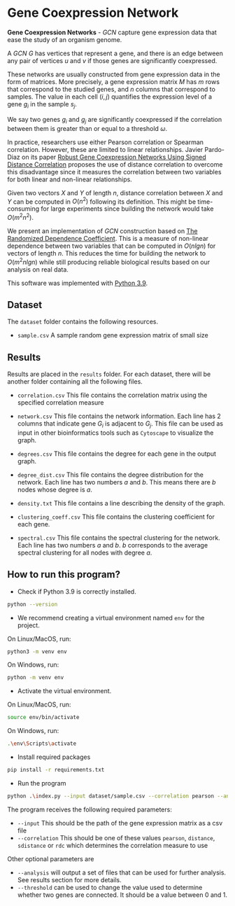 # Gene Coexpression Network

**Gene Coexpression Networks** - _GCN_ capture gene expression data that ease the study of an organism genome.

A _GCN_ $G$ has vertices that represent a gene, and there is an edge between any pair of vertices $u$ and $v$ if those genes are significantly coexpressed.

These networks are usually constructed from gene expression data in the form of matrices. More precisely, a gene expression matrix $M$ has $m$ rows that correspond to the studied genes, and $n$ columns that correspond to samples. The value in each cell $(i, j)$ quantifies the expression level of a gene $g_i$ in the sample $s_j$.

We say two genes $g_i$ and $g_j$ are significantly coexpressed if the correlation between them is greater than or equal to a threshold $\omega$.

In practice, researchers use either Pearson correlation or Spearman correlation. However, these are limited to linear relationships. Javier Pardo-Diaz on its paper [Robust Gene Coexpression Networks Using Signed Distance Correlation](https://academic.oup.com/bioinformatics/article/37/14/1982/6125359?searchresult=1},%20author%20=%20{Javier%20Pardo-Diaz%20and%20Lyuba%20V%20Bozhilova%20and%20Mariano%20Beguerisse-D%C3%ADaz%20and%20Philip%20S%20Poole%20and%20Charlotte%20M%20Deane%20and%20Gesine%20Reinert) proposes the use of distance correlation to overcome this disadvantage since it measures the correlation between two variables for both linear and non-linear relationships.

Given two vectors $X$ and $Y$ of length $n$, distance correlation between $X$ and $Y$ can be computed in $O(n^2)$ following its definition. This might be time-consuming for large experiments since building the network would take $O(m^2n^2)$.

We present an implementation of _GCN_ construction based on [The Randomized Dependence Coefficient](https://arxiv.org/abs/1304.7717). This is a measure of non-linear dependence between two variables that can be computed in $O(nlgn)$ for vectors of length $n$. This reduces the time for building the network to $O(m^2nlgn)$ while still producing reliable biological results based on our analysis on real data.

This software was implemented with [Python 3.9](https://www.python.org/downloads/release/python-390/).

## Dataset

The `dataset` folder contains the following resources.

- `sample.csv` A sample random gene expression matrix of small size

## Results

Results are placed in the `results` folder. For each dataset, there will be another folder containing all the following files.

- `correlation.csv` This file contains the correlation matrix using the specified correlation measure

- `network.csv` This file contains the network information. Each line has 2 columns that indicate gene $G_i$ is adjacent to $G_j$. This file can be used as input in other bioinformatics tools such as `Cytoscape` to visualize the graph.

- `degrees.csv` This file contains the degree for each gene in the output graph.

- `degree_dist.csv` This file contains the degree distribution for the network. Each line has two numbers $a$ and $b$. This means there are $b$ nodes whose degree is $a$.

- `density.txt` This file contains a line describing the density of the graph.

- `clustering_coeff.csv` This file contains the clustering coefficient for each gene.

- `spectral.csv` This file contains the spectral clustering for the network. Each line has two numbers $a$ and $b$. $b$ corresponds to the average spectral clustering for all nodes with degree $a$.

## How to run this program?

- Check if Python 3.9 is correctly installed.

```sh
python --version
```

- We recommend creating a virtual environment named `env` for the project.

On Linux/MacOS, run:

```sh
python3 -m venv env
```

On Windows, run:

```sh
python -m venv env
```

- Activate the virtual environment.

On Linux/MacOS, run:

```sh
source env/bin/activate
```

On Windows, run:

```sh
.\env\Scripts\activate
```

- Install required packages

```sh
pip install -r requirements.txt
```

- Run the program

```sh
python .\index.py --input dataset/sample.csv --correlation pearson --analysis
```

The program receives the following required parameters:

- `--input` This should be the path of the gene expression matrix as a csv file
- `--correlation` This should be one of these values `pearson`, `distance`, `sdistance` or `rdc` which determines the correlation measure to use

Other optional parameters are

- `--analysis` will output a set of files that can be used for further analysis. See results section for more details.
- `--threshold` can be used to change the value used to determine whether two genes are connected. It should be a value between 0 and 1.
